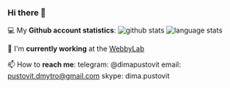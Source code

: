 ### Hi there 👋

💻 My **Github account statistics**:
![github stats](https://github.pustovitDmytro.com/api?username=pustovitDmytro&show_icons=true&line_height=24)
![language stats](https://github.pustovitDmytro.com/api/top-langs/?username=pustovitDmytro&layout=compact&langs_count=5&exclude_repo=contributions)

🏢 I'm **currently working** at the [WebbyLab](https://webbylab.com)

📫 How to **reach me**: 
telegram: @dimapustovit
email: pustovit.dmytro@gmail.com
skype: dima.pustovit
